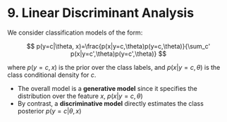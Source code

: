# 9. Linear Discriminant Analysis

We consider classification models of the form:

$$
p(y=c|\theta, x)=\frac{p(x|y=c,\theta)p(y=c,\theta)}{\sum_c' p(x|y=c',\theta)p(y=c',\theta)}
$$

where $p(y=c,x)$ is the prior over the class labels, and $p(x|y=c,\theta)$ is the class conditional density for $c$.

- The overall model is a **generative model** since it specifies the distribution over the feature $x$, $p(x|y=c,\theta)$
- By contrast, a **discriminative model** directly estimates the class posterior $p(y=c|\theta,x)$
